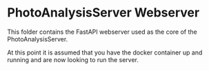# PhotoAnalysisServer Webserver

This folder contains the FastAPI webserver used as the core of the PhotoAnalysisServer.

At this point it is assumed that you have the docker container up and running and are now looking to run the server.
